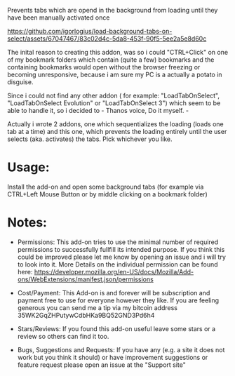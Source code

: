 Prevents tabs which are opend in the background from loading until they have been manually activated once



https://github.com/igorlogius/load-background-tabs-on-select/assets/67047467/83c02d4c-5da8-453f-90f5-5ee2a5e8d60c



The inital reason to creating this addon, was so i could "CTRL+Click" on one of my bookmark folders which contain (quite a few) bookmarks 
and the containing bookmarks would open without the browser freezing or becoming unresponsive, because i am sure my PC is a actually a potato in disguise.

Since i could not find any other addon ( for example: "LoadTabOnSelect", "LoadTabOnSelect Evolution" or "LoadTabOnSelect 3")  which seem to be able to handle it, 
so i decided to - Thanos voice, Do it myself. - 

Actually i wrote 2 addons, one which sequentializes the loading (loads one tab at a time) and this one, 
which prevents the loading entirely until the user selects (aka. activates) the tabs. Pick whichever you like.

# Usage:
Install the add-on and open some background tabs (for example via CTRL+Left Mouse Button or by middle clicking on a bookmark folder)

# Notes:
- Permissions:
  This add-on tries to use the minimal number of required permissions to successfully fullfill its intended purpose.
  If you think this could be improved please let me know by opening an issue and i will try to look into it.
  More Details on the individual permission can be found here: https://developer.mozilla.org/en-US/docs/Mozilla/Add-ons/WebExtensions/manifest.json/permissions

- Cost/Payment:
  This Add-on is and forever will be subscription and payment free to use for everyone however they like.
  If you are feeling generous you can send me a tip via my bitcoin address 35WK2GqZHPutywCdbHKa9BQ52GND3Pd6h4

- Stars/Reviews:
  If you found this add-on useful leave some stars or a review so others can find it too.

- Bugs, Suggestions and Requests:</b>
  If you have any (e.g. a site it does not work but you think it should) or have improvement suggestions or feature request please open an issue at the "Support site"

